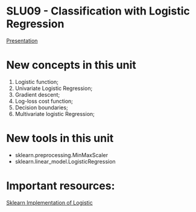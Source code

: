 # SLU09 - Classification with Logistic Regression

[Presentation](https://docs.google.com/presentation/d/1fZYdaiwIGm_zRta3UYe1_NwtgAZOTbErc0UJdSU2Xa4/edit?usp=sharing)

# New concepts in this unit

1. Logistic function;
2. Univariate Logistic Regression;
3. Gradient descent;
4. Log-loss cost function;
5. Decision boundaries;
6. Multivariate logistic Regression;

# New tools in this unit

- sklearn.preprocessing.MinMaxScaler
- sklearn.linear_model.LogisticRegression

# Important resources:
[Sklearn Implementation of Logistic](https://scikit-learn.org/stable/modules/generated/sklearn.linear_model.LogisticRegression.html)

